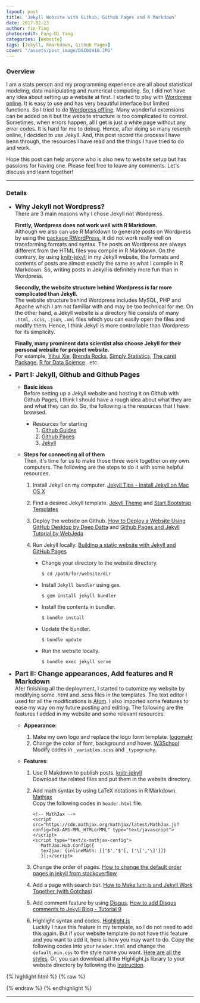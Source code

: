 ```yaml
---
layout: post
title: 'Jekyll Website with Github, Github Pages and R Markdown'
date: 2017-02-23
author: Yin-Ting
photocredit: Fang-Di Yang
categories: [Website]
tags: [Jekyll, Rmarkdown, Github Pages]
cover: "/assets/post_image/DSC02810.JPG"
---
```

### Overview
I am a stats person and my programming experience are all about statistical modeling, data manipulating and numerical computing. So, I did not have any idea about setting up a website at first. I started to play with [Wordpress online](https://wordpress.com/start/design-type-with-store). It is easy to use and has very beautiful interface but limited functions. So I tried to do [Wordpress offline](https://wordpress.org/download/). Many wonderful extensions can be added on it but the website structure is too complicated to control. Sometimes, when errors happen, all I get is just a white page without any error codes. It is hard for me to debug. Hence, after doing so many reserch online, I decided to use Jekyll. And, this post record the process I have benn through, the resources I have read and the things I have tried to do and work.

Hope this post can help anyone who is also new to website setup but has passions for having one. Please feel free to leave any comments. Let's discuss and learn together!

***

### Details
* **<font size="4">Why Jekyll not Wordpress? </font>** <br />
  There are 3 main reasons why I chose Jekyll not Wordpress.

  **Firstly, Wordpress does not work well with R Markdown.** <br />
  Although we also can use R Markdown to generate posts on Wordpress by using the [package RWordPress](https://yihui.name/knitr/demo/wordpress/), it did not work really well on transforming formats and syntax. The posts on Wordpress are always different from the HTML files you compile in R Markdown. On the contrary, by using [knitr-jekyll](https://github.com/yihui/knitr-jekyll) in my Jekyll website, the formats and contents of posts are almost exactly the same as what I compile in R Markdown. So, writing posts in Jekyll is definitely more fun than in Wordpress.

  **Secondly, the website structure behind Wordpress is far more complicated than Jekyll.** <br />
  The website structure behind Wordpress includes MySQL, PHP and Apache which I am not familiar with and may be too technical for me. On the other hand, a Jekyll website is a directory file consists of many `.html`, `.scss`, `.json`, `.xml` files which you can easily open the files and modify them. Hence, I think Jekyll is more controllable than Wordpress for its simplicity.

  **Finally, many prominent data scientist also choose Jekyll for their personal website for project website.** <br />
  For example, [Yihui Xie](https://yihui.name), [Brenda Rocks](https://brendanrocks.com), [Simply Statistics](http://simplystatistics.org), [The caret Package](http://topepo.github.io/caret/index.html), [R for Data Science](http://r4ds.had.co.nz)...etc.



* **<font size="4">Part I: Jekyll, Github and Github Pages</font>** <br />
  * **Basic ideas** <br />
  Before setting up a Jekyll website and hosting it on Github with Github Pages, I think I should have a rough idea about what they are and what they can do. So, the following is the resources that I have browsed.

    * Resources for starting
      1. [Github Guides](https://guides.github.com)
      2. [Github Pages](https://pages.github.com)
      3. [Jekyll](https://jekyllrb.com)

  * **Steps for connecting all of them** <br />
  Then, it's time for us to make those three work together on my own computers. The following are the steps to do it with some helpful resources.

    1. Install Jekyll on my computer. [Jekyll Tips - Install Jekyll on Mac OS X](http://jekyll.tips/jekyll-casts/install-jekyll-on-os-x/)
    2. Find a desired Jekyll template. [Jekyll Theme](http://jekyllthemes.org) and [Start Bootstrap Templates](https://startbootstrap.com/template-categories/all/)
    3. Deploy the website on Github. [How to Deploy a Website Using GitHub Desktop by Deep Datta](https://www.youtube.com/watch?v=39hnYDC_o9U) and [Github Pages and Jekyll Tutorial by WebJeda](https://www.youtube.com/channel/UCbOO7d0vVo0kIrkd7m32irg)
    4. Run Jekyll locally. [Building a static website with Jekyll and GitHub Pages](http://programminghistorian.org/lessons/building-static-sites-with-jekyll-github-pages#section3a)

        * Change your directory to the website directory.

          ```
          $ cd /path/for/website/dir
          ```

        * Install `Jekyll bundler` using `gem`.

          ```
          $ gem install jekyll bundler
          ```

        * Install the contents in bundler.

          ```
          $ bundle install
          ```

        * Update the bundler.

          ```
          $ bundle update
          ```

        * Run the website locally.

          ```
          $ bundle exec jekyll serve
          ```




* **<font size="4">Part II: Change appearances, Add features and R Markdown</font>** <br />
  Afer finishing all the deployment, I started to cutomize my website by modifying some .html and .scss files in the templates. The text editor I used for all the modifications is [Atom](https://atom.io). I also imported some features to ease my way on my future posting and editing. The following are the features I added in my website and some relevant resources.

  * **Appearance**:
    1. Make my own logo and replace the logo form template. [logomakr](https://logomakr.com)  
    2. Change the color of font, background and hover. [W3School](https://www.w3schools.com/colors/colors_picker.asp) <br />
      Modify codes in `_variables.scss` and `_typography`. 

  * **Features**:
    1. Use R Makdown to publish posts. [knitr-jekyll](https://github.com/yihui/knitr-jekyll) <br />
       Download the related files and put them in the website directory.
    2. Add math syntax by using LaTeX notations in R Markdown. [Mathjax](http://docs.mathjax.org/en/latest/start.html) <br />
       Copy the following codes in `header.html` file.

       ```
       <!-- MathJax -->
       <script src="https://cdn.mathjax.org/mathjax/latest/MathJax.js?config=TeX-AMS-MML_HTMLorMML" type="text/javascript"></script>
       <script type="text/x-mathjax-config">
          MathJax.Hub.Config({
          tex2jax: {inlineMath: [['$','$'], ['\[','\]']]}
          });</script>
       ```  
    3. Change the order of pages.  [How to change the default order pages in jekyll
from stackoverflow](http://stackoverflow.com/questions/13266369/how-to-change-the-default-order-pages-in-jekyll)
    4. Add a page with search bar. [How to Make lunr.js and Jekyll Work Together (with Gotchas)](http://rayhightower.com/blog/2016/01/04/how-to-make-lunrjs-jekyll-work-together/)
    5. Add comment feature by using [Disqus](https://disqus.com). [How to add Disqus comments to Jekyll Blog - Tutorial 9](https://www.youtube.com/watch?v=etvHFmVCvj8)
    6. Highlight syntax and codes. [Highlight.js](https://highlightjs.org) <br />
    Luckily I have this feature in my template, so I do not need to add this again. But if your website template do not have this feature and you want to add it, here is how you may want to do. Copy the following codes into your `header.html` and change the `default.min.css` to the style name you want. [Here are all the styles](https://highlightjs.org/static/demo/). Or, you can download all the Highlight.js library to your website directory by following the [instruction](https://highlightjs.org/usage/).

{% highlight html %}
{% raw %}
<link rel="stylesheet"  href="//cdnjs.cloudflare.com/ajax/libs/highlight.js/9.9.0/styles/default.min.css">
<script src="//cdnjs.cloudflare.com/ajax/libs/highlight.js/9.9.0/highlight.min.js"></script>
{% endraw %}
{% endhighlight %}



***
